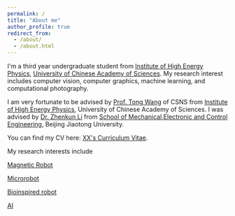 ```yaml
---
permalink: /
title: "About me"
author_profile: true
redirect_from: 
  - /about/
  - /about.html
---
```


I'm a third year undergraduate student from [Institute of High Energy Physics](https://www.ihep.ac.cn/), [University of Chinese Academy of Sciences](https://www.ucas.edu.cn/). My research interest includes computer vision, computer graphics, machine learning, and computational photography.

I am very fortunate to be advised by [Prof. Tong Wang](https://people.ucas.ac.cn/~0060921) of CSNS from [Institute of High Energy Physics](https://www.ihep.ac.cn/), University of Chinese Academy of Sciences. I was advised by [Dr. Zhenkun Li](https://faculty.bjtu.edu.cn/mece/9722.html) from [School of Mechanical,Electronic and Control Engineering](https://mece.bjtu.edu.cn//cms/), Beijing Jiaotong University.

You can find my CV here: [XX's Curriculum Vitae](../assets/Curriculum_Vitae.pdf).



My research interests include

[Magnetic Robot](https://scholar.google.com.hk/citations?hl=zh-CN&view_op=search_authors&mauthors=label%3AMagnetic_Robot&btnG=)

[Microrobot](https://scholar.google.com.hk/citations?hl=zh-CN&view_op=search_authors&mauthors=label:microrobot)

[Bioinspired robot](https://scholar.google.com.hk/citations?hl=zh-CN&view_op=search_authors&mauthors=label:bioinspired_robot)

[AI](https://scholar.google.com.hk/citations?hl=zh-CN&view_op=search_authors&mauthors=label%3AAI&btnG=)


